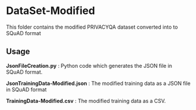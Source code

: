 # DataSet-Modified

This folder contains the modified PRIVACYQA dataset converted into to SQuAD format 


## Usage

**JsonFileCreation.py** : Python code which generates the JSON file in SQuAD format.

**JsonTrainingData-Modified.json** : The modified training data as a JSON file in SQuAD format

**TrainingData-Modified.csv** : The modified training data as a CSV.
